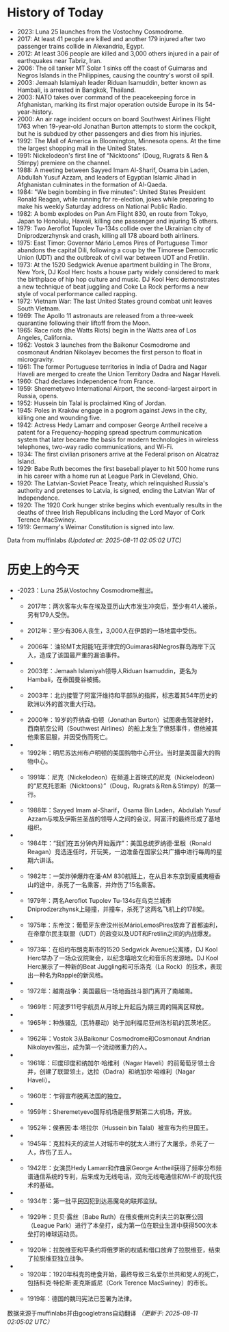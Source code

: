 # History of Today 

- 2023: Luna 25 launches from the Vostochny Cosmodrome.
- 2017: At least 41 people are killed and another 179 injured after two passenger trains collide in Alexandria, Egypt.
- 2012: At least 306 people are killed and 3,000 others injured in a pair of earthquakes near Tabriz, Iran.
- 2006: The oil tanker MT Solar 1 sinks off the coast of Guimaras and Negros Islands in the Philippines, causing the country's worst oil spill.
- 2003: Jemaah Islamiyah leader Riduan Isamuddin, better known as Hambali, is arrested in Bangkok, Thailand.
- 2003: NATO takes over command of the peacekeeping force in Afghanistan, marking its first major operation outside Europe in its 54-year-history.
- 2000: An air rage incident occurs on board Southwest Airlines Flight 1763 when 19-year-old Jonathan Burton attempts to storm the cockpit, but he is subdued by other passengers and dies from his injuries.
- 1992: The Mall of America in Bloomington, Minnesota opens. At the time the largest shopping mall in the United States.
- 1991: Nickelodeon's first line of “Nicktoons” (Doug, Rugrats & Ren & Stimpy) premiere on the channel.
- 1988: A meeting between Sayyed Imam Al-Sharif, Osama bin Laden, Abdullah Yusuf Azzam, and leaders of Egyptian Islamic Jihad in Afghanistan culminates in the formation of Al-Qaeda.
- 1984: "We begin bombing in five minutes": United States President Ronald Reagan, while running for re-election, jokes while preparing to make his weekly Saturday address on National Public Radio.
- 1982: A bomb explodes on Pan Am Flight 830, en route from Tokyo, Japan to Honolulu, Hawaii, killing one passenger and injuring 15 others.
- 1979: Two Aeroflot Tupolev Tu-134s collide over the Ukrainian city of Dniprodzerzhynsk and crash, killing all 178 aboard both airliners.
- 1975: East Timor: Governor Mário Lemos Pires of Portuguese Timor abandons the capital Dili, following a coup by the Timorese Democratic Union (UDT) and the outbreak of civil war between UDT and Fretilin.
- 1973: At the 1520 Sedgwick Avenue apartment building in The Bronx, New York, DJ Kool Herc hosts a house party widely considered to mark the birthplace of hip hop culture and music. DJ Kool Herc demonstrates a new technique of beat juggling and Coke La Rock performs a new style of vocal performance called rapping.
- 1972: Vietnam War: The last United States ground combat unit leaves South Vietnam.
- 1969: The Apollo 11 astronauts are released from a three-week quarantine following their liftoff from the Moon.
- 1965: Race riots (the Watts Riots) begin in the Watts area of Los Angeles, California.
- 1962: Vostok 3 launches from the Baikonur Cosmodrome and cosmonaut Andrian Nikolayev becomes the first person to float in microgravity.
- 1961: The former Portuguese territories in India of Dadra and Nagar Haveli are merged to create the Union Territory Dadra and Nagar Haveli.
- 1960: Chad declares independence from France.
- 1959: Sheremetyevo International Airport, the second-largest airport in Russia, opens.
- 1952: Hussein bin Talal is proclaimed King of Jordan.
- 1945: Poles in Kraków engage in a pogrom against Jews in the city, killing one and wounding five.
- 1942: Actress Hedy Lamarr and composer George Antheil receive a patent for a Frequency-hopping spread spectrum communication system that later became the basis for modern technologies in wireless telephones, two-way radio communications, and Wi-Fi.
- 1934: The first civilian prisoners arrive at the Federal prison on Alcatraz Island.
- 1929: Babe Ruth becomes the first baseball player to hit 500 home runs in his career with a home run at League Park in Cleveland, Ohio.
- 1920: The Latvian-Soviet Peace Treaty, which relinquished Russia's authority and pretenses to Latvia, is signed, ending the Latvian War of Independence.
- 1920: The 1920 Cork hunger strike begins which eventually results in the deaths of three Irish Republicans including the Lord Mayor of Cork Terence MacSwiney.
- 1919: Germany's Weimar Constitution is signed into law.

Data from muffinlabs
*(Updated at: 2025-08-11 02:05:02 UTC)*

# 历史上的今天 

- -2023：Luna 25从Vostochny Cosmodrome推出。
- -  2017年：两次客车火车在埃及亚历山大市发生冲突后，至少有41人被杀，另有179人受伤。
- -  2012年：至少有306人丧生，3,000人在伊朗的一场地震中受伤。
- -  2006年：油轮MT太阳能1在菲律宾的Guimaras和Negros群岛海岸下沉入，造成了该国最严重的漏油事件。
- -  2003年：Jemaah Islamiyah领导人Riduan Isamuddin，更名为Hambali，在泰国曼谷被捕。
- -  2003年：北约接管了阿富汗维持和平部队的指挥，标志着其54年历史的欧洲以外的首次重大行动。
- -  2000年：19岁的乔纳森·伯顿（Jonathan Burton）试图袭击驾驶舱时，西南航空公司（Southwest Airlines）的船上发生了愤怒事件，但他被其他乘客屈服，并因受伤而死亡。
- -  1992年：明尼苏达州布卢明顿的美国购物中心开业。当时是美国最大的购物中心。
- -  1991年：尼克（Nickelodeon）在频道上首映式的尼克（Nickelodeon）的“尼克托恩斯（Nicktoons）”（Doug，Rugrats＆Ren＆Stimpy）的第一行。
- -  1988年：Sayyed Imam al-Sharif，Osama Bin Laden，Abdullah Yusuf Azzam与埃及伊斯兰圣战的领导人之间的会议，阿富汗的最终形成了基地组织。
- -  1984年：“我们在五分钟内开始轰炸”：美国总统罗纳德·里根（Ronald Reagan）竞选连任时，开玩笑，一边准备在国家公共广播中进行每周的星期六讲话。
- -  1982年：一架炸弹爆炸在潘·AM 830航班上，在从日本东京到夏威夷檀香山的途中，杀死了一名乘客，并炸伤了15名乘客。
- -  1979年：两名Aeroflot Tupolev Tu-134s在乌克兰城市Dniprodzerzhynsk上碰撞，并撞车，杀死了这两名飞机上的178架。
- -  1975年：东帝汶：葡萄牙东帝汶州长MárioLemosPires放弃了首都迪利，在帝摩尔民主联盟（UDT）的政变以及UDT和Fretilin之间的内战爆发。
- -  1973年：在纽约布朗克斯市的1520 Sedgwick Avenue公寓楼，DJ Kool Herc举办了一场众议院聚会，以纪念嘻哈文化和音乐的发源地。DJ Kool Herc展示了一种新的Beat Juggling和可乐洛克（La Rock）的技术，表现出一种名为Rapple的新风格。
- -  1972年：越南战争：美国最后一场地面战斗部门离开了南越南。
- -  1969年：阿波罗11号宇航员从月球上升起后为期三周的隔离区释放。
- -  1965年：种族骚乱（瓦特暴动）始于加利福尼亚州洛杉矶的瓦茨地区。
- -  1962年：Vostok 3从Baikonur Cosmodrome和Cosmonaut Andrian Nikolayev推出，成为第一个流动微重力的人。
- -  1961年：印度印度和纳加尔·哈维利（Nagar Haveli）的前葡萄牙领土合并，创建了联盟领土，达拉（Dadra）和纳加尔·哈维利（Nagar Haveli）。
- -  1960年：乍得宣布脱离法国的独立。
- -  1959年：Sheremetyevo国际机场是俄罗斯第二大机场，开放。
- -  1952年：侯赛因·本·塔拉尔（Hussein bin Talal）被宣布为约旦国王。
- -  1945年：克拉科夫的波兰人对城市中的犹太人进行了大屠杀，杀死了一人，炸伤了五人。
- -  1942年：女演员Hedy Lamarr和作曲家George Antheil获得了频率分布频谱通信系统的专利，后来成为无线电话，双向无线电通信和Wi-Fi的现代技术的基础。
- -  1934年：第一批平民囚犯到达恶魔岛的联邦监狱。
- -  1929年：贝贝·露丝（Babe Ruth）在俄亥俄州克利夫兰的联赛公园（League Park）进行了本垒打，成为第一位在职业生涯中获得500次本垒打的棒球运动员。
- -  1920年：拉脱维亚和平条约将俄罗斯的权威和借口放弃了拉脱维亚，结束了拉脱维亚独立战争。
- -  1920年：1920年科克的绝食开始，最终导致三名爱尔兰共和党人的死亡，包括科克·特伦斯·麦克斯威尼（Cork Terence MacSwiney）的市长。
- -  1919年：德国的魏玛宪法已签署为法律。

数据来源于muffinlabs并由googletrans自动翻译
*（更新于: 2025-08-11 02:05:02 UTC）*